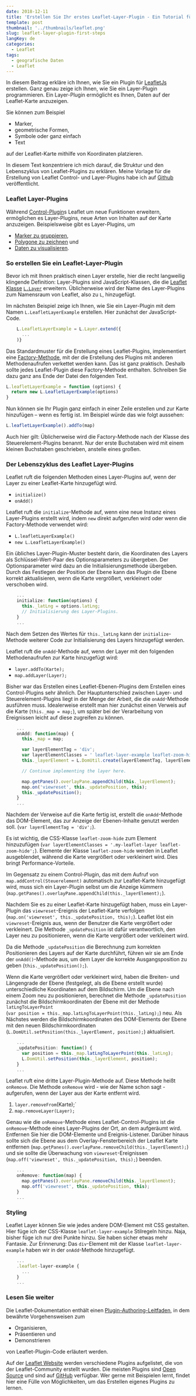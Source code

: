 ```yaml
---
date: 2018-12-11
title: 'Erstellen Sie Ihr erstes Leaflet-Layer-Plugin - Ein Tutorial für Anfänger'
template: post
thumbnail: '../thumbnails/leaflet.png'
slug: leaflet-layer-plugin-first-steps
langKey: de
categories:
  - Leaflet
tags:
  - geografische Daten
  - Leaflet
---
```


In diesem Beitrag erkläre ich Ihnen, wie Sie ein Plugin für [LeafletJs](http://leafletjs.com/) erstellen. Ganz genau zeige ich Ihnen, wie Sie ein Layer-Plugin programmieren. Ein Layer-Plugin ermöglicht es Ihnen, Daten auf der Leaflet-Karte anzuzeigen.

Sie können zum Beispiel

- Marker,
- geometrische Formen,
- Symbole oder ganz einfach
- Text

auf der Leaflet-Karte mithilfe von Koordinaten platzieren.

In diesem Text konzentriere ich mich darauf, die Struktur und den Lebenszyklus von Leaflet-Plugins zu erklären. Meine Vorlage für die Erstellung von Leaflet Control- und Layer-Plugins habe ich auf [Github](https://github.com/astridx/leafletjs-plugin-boilerplate) veröffentlicht.

### Leaflet Layer-Plugins

Während [Control-Plugin](/leaflet-control-plugin-first-steps)s Leaflet um neue Funktionen erweitern, ermöglichen es Layer-Plugins, neue Arten von Inhalten auf der Karte anzuzeigen. Beispielsweise gibt es Layer-Plugins, um

- [Marker zu gruppieren](https://github.com/Leaflet/Leaflet.markercluster),
- [Polygone zu zeichnen](https://github.com/Leaflet/Leaflet.draw) und
- [Daten zu visualisieren](https://github.com/Leaflet/Leaflet.heat).

### So erstellen Sie ein Leaflet-Layer-Plugin

Bevor ich mit Ihnen praktisch einen Layer erstelle, hier die recht langweilig klingende Definition: Layer-Plugins sind JavaScript-Klassen, die die [Leaflet Klasse](http://leafletjs.com/reference.html#class) [`L.Layer`](https://leafletjs.com/reference-1.3.4.html#layer) erweitern. Üblicherweise wird der Name des Layer-Plugins zum Namensraum von Leaflet, also zu `L`, hinzugefügt.

Im nächsten Beispiel zeige ich Ihnen, wie Sie ein Layer-Plugin mit dem Namen `L.LeafletLayerExample` erstellen. Hier zunächst der JavaScript-Code.

```javascript
    L.LeafletLayerExample = L.Layer.extend({
      ...
    )}
```

Das Standardmuster für die Erstellung eines Leaflet-Plugins, implementiert eine [Factory-Methode](https://de.wikipedia.org/wiki/Fabrikmethode), mit der die Erstellung des Plugins mit anderen Methodenaufrufen verkettet werden kann. Das ist ganz praktisch. Deshalb sollte jedes Leaflet-Plugin diese Factory-Methode enthalten. Schreiben Sie dazu ganz ans Ende der Datei den folgenden Text.

```javascript
L.leafletLayerExample = function (options) {
  return new L.LeafletLayerExample(options)
}
```

Nun können sie Ihr Plugin ganz einfach in einer Zeile erstellen und zur Karte hinzufügen – wenn es fertig ist. Im Beispiel würde das wie folgt aussehen:

```javascript
L.leafletLayerExample().addTo(map)
```

Auch hier gilt: Üblicherweise wird die Factory-Methode nach der Klasse des Steuerelement-Plugins benannt. Nur der erste Buchstaben wird mit einem kleinen Buchstaben geschrieben, anstelle eines großen.

### Der Lebenszyklus des Leaflet Layer-Plugins

Leaflet ruft die folgenden Methoden eines Layer-Plugins auf, wenn der Layer zu einer Leaflet-Karte hinzugefügt wird.

- `initialize()`
- `onAdd()`

Leaflet ruft die `initialize`\-Methode auf, wenn eine neue Instanz eines Layer-Plugins erstellt wird, indem `new` direkt aufgerufen wird oder wenn die Factory-Methode verwendet wird:

- `L.leafletLayerExample()`
- `new L.LeafletLayerExample()`

Ein übliches Layer-Plugin-Muster besteht darin, die Koordinaten des Layers als Schlüssel-Wert-Paar des Optionsparameters zu übergeben. Der Optionsparameter wird dazu an die Initialisierungsmethode übergeben. Durch das Festlegen der Position der Ebene kann das Plugin die Ebene korrekt aktualisieren, wenn die Karte vergrößert, verkleinert oder verschoben wird.

```javascript
    ...
    initialize: function(options) {
      this._latLng = options.latLng;
      // Initialisierung des Layer-Plugins.
    }
    ...
```

Nach dem Setzen des Wertes für `this._latLng` kann der `initialize`\-Methode weiterer Code zur Initialisierung des Layers hinzugefügt werden.

Leaflet ruft die `onAdd`\-Methode auf, wenn der Layer mit den folgenden Methodenaufrufen zur Karte hinzugefügt wird:

- `layer.addTo(Karte);`
- `map.addLayer(Layer);`

Bisher war das Erstellen eines Leaflet-Ebenen-Plugins dem Erstellen eines Control-Plugins sehr ähnlich. Der Hauptunterschied zwischen Layer- und Steuerelement-Plugins liegt in der Menge der Arbeit, die die `onAdd`\-Methode ausführen muss. Idealerweise erstellt man hier zunächst einen Verweis auf die Karte (`this._map = map;`), um später bei der Verarbeitung von Ereignissen leicht auf diese zugreifen zu können.

```javascript
    ...
    onAdd: function(map) {
      this._map = map;

      var layerElementTag = 'div';
      var layerElementClasses = ' leaflet-layer-example leaflet-zoom-hide';
      this._layerElement = L.DomUtil.create(layerElementTag, layerElementClasses);

      // Continue implementing the layer here.

      map.getPanes().overlayPane.appendChild(this._layerElement);
      map.on('viewreset', this._updatePosition, this);
      this._updatePosition();
    }
    ...
```

Nachdem der Verweise auf die Karte fertig ist, erstellt die `onAdd`\-Methode das DOM-Element, das zur Anzeige der Ebenen-Inhalte genutzt werden soll. (`var layerElementTag = 'div';`).

Es ist wichtig, die CSS-Klasse `leaflet-zoom-hide` zum Element hinzuzufügen (`var layerElementClasses = '.my-leaflet-layer leaflet-zoom-hide';`). Elemente der Klasse `leaflet-zoom-hide` werden in Leaflet ausgeblendet, während die Karte vergrößert oder verkleinert wird. Dies bringt Performance-Vorteile.

Im Gegensatz zu einem Control-Plugin, das mit dem Aufruf von `map.addControl(Steuerelement)` automatisch zur Leaflet-Karte hinzugefügt wird, muss sich ein Layer-Plugin selbst um die Anzeige kümmern (`map.getPanes().overlayPane.appendChild(this._layerElement);`).

Nachdem Sie es zu einer Leaflet-Karte hinzugefügt haben, muss ein Layer-Plugin das `viewreset`\-Ereignis der Leaflet-Karte verfolgen (`map.on('viewreset', this._updatePosition, this);`). Leaflet löst ein `viewreset`\-Ereignis aus, wenn der Benutzer die Karte vergrößert oder verkleinert. Die Methode `_updatePosition` ist dafür verantwortlich, den Layer neu zu positionieren, wenn die Karte vergrößert oder verkleinert wird.

Da die Methode `_updatePosition` die Berechnung zum korrekten Positionieren des Layers auf der Karte durchführt, führen wir sie am Ende der `onAdd()`\-Methode aus, um dem Layer die korrekte Ausgangsposition zu geben (`this._updatePosition();`).

Wenn die Karte vergrößert oder verkleinert wird, haben die Breiten- und Längengrade der Ebene (festgelegt, als die Ebene erstellt wurde) unterschiedliche Koordinaten auf dem Bildschirm. Um die Ebene nach einem Zoom neu zu positionieren, berechnet die Methode `_updatePosition` zunächst die Bildschirmkoordinaten der Ebene mit der Methode `latLngToLayerPoint`  
(`var position = this._map.latLngToLayerPoint(this._latLng);`) neu. Als Nächstes werden die Bildschirmkoordinaten des DOM-Elements der Ebene mit den neuen Bildschirmkoordinaten (`L.DomUtil.setPosition(this._layerElement, position);`) aktualisiert.

```javascript
    ...
    _updatePosition: function() {
      var position = this._map.latLngToLayerPoint(this._latLng);
      L.DomUtil.setPosition(this._layerElement, position);
    }
    ...
```

Leaflet ruft eine dritte Layer-Plugin-Methode auf. Diese Methode heißt `onRemove`. Die Methode `onRemove` wird - wie der Name schon sagt - aufgerufen, wenn der Layer aus der Karte entfernt wird.

1.  `layer.removeFrom`(Karte);\`
2.  `map.removeLayer(Layer);`

Genau wie die `onRemove`\-Methode eines Leaflet-Control-Plugins ist die `onRemove`\-Methode eines Layer-Plugins der Ort, an dem aufgeräumt wird. Entfernen Sie hier die DOM-Elemente und Ereignis-Listener. Darüber hinaus sollte sich die Ebene aus dem Overlay-Fensterbereich der Leaflet Karte  
entfernen (`map.getPanes().overlayPane.removeChild(this._layerElement);`) und sie sollte die Überwachung von `viewreset`\-Ereignissen (`map.off('viewreset', this._updatePosition, this);`) beenden.

```javascript
    ...
    onRemove: function(map) {
      map.getPanes().overlayPane.removeChild(this._layerElement);
      map.off('viewreset', this._updatePosition, this);
    }
    ...
```

### Styling

Leaflet Layer können Sie wie jedes andere DOM-Element mit CSS gestalten. Hier füge ich der CSS-Klasse `leaflet-layer-example` Stilregeln hinzu. Naja, bisher füge ich nur drei Punkte hinzu. Sie haben sicher etwas mehr Fantasie. Zur Erinnerung: Das `div`\-Element mit der Klasse `leaflet-layer-example` haben wir in der `onAdd`\-Methode hinzugefügt.

```javascript
    ...
    .leaflet-layer-example {
      ...
    }
    ...
```

### Lesen Sie weiter

Die Leaflet-Dokumentation enthält einen [Plugin-Authoring-Leitfaden](https://leafletjs.com/2013/06/28/leaflet-plugin-authoring-guide.html), in dem bewährte Vorgehensweisen zum

- Organisieren,
- Präsentieren und
- Demonstrieren

von Leaflet-Plugin-Code erläutert werden.

Auf der [Leaflet Website](https://leafletjs.com/plugins.html) werden verschiedene Plugins aufgelistet, die von der Leaflet-Community erstellt wurden. Die meisten Plugins sind [Open Source](https://de.wikipedia.org/wiki/Open_Source) und sind auf [GitHub](https://github.com/) verfügbar. Wer gerne mit Beispielen lernt, findet hier eine Fülle von Möglichkeiten, um das Erstellen eigenes Plugins zu lernen.
